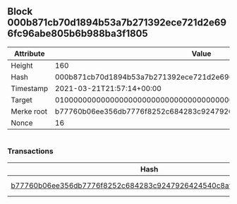 ## Block 000b871cb70d1894b53a7b271392ece721d2e696fc96abe805b6b988ba3f1805

Attribute | Value
--- | ---
Height | 160
Hash | 000b871cb70d1894b53a7b271392ece721d2e696fc96abe805b6b988ba3f1805
Timestamp | 2021-03-21T21:57:14+00:00
Target | 0100000000000000000000000000000000000000000000000000000000000000
Merke root | b77760b06ee356db7776f8252c684283c9247926424540c8afdfc8f584f5cd65
Nonce | 16

```

```

### Transactions

Hash | Amount
--- | ---
[b77760b06ee356db7776f8252c684283c9247926424540c8afdfc8f584f5cd65](b77760b06ee356db7776f8252c684283c9247926424540c8afdfc8f584f5cd65.md) | 10.00000000 SKEPTI 
